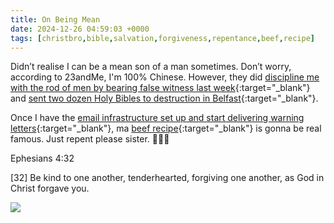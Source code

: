 ```yaml
---
title: On Being Mean
date: 2024-12-26 04:59:03 +0000
tags: [christbro,bible,salvation,forgiveness,repentance,beef,recipe]     # TAG names should always be lowercase
---
```


Didn’t realise I can be a mean son of a man sometimes. Don’t worry, according to 23andMe, I'm 100% Chinese. However, they did [discipline me with the rod of men by bearing false witness last week](../on-humble-pie){:target="_blank"} and [sent two dozen Holy Bibles to destruction in Belfast](../on-beef){:target="_blank"}.

Once I have the [email infrastructure set up and start delivering warning letters](../on-thou-shalt-send-it){:target="_blank"}, ma [beef recipe](../on-great-british-weather){:target="_blank"} is gonna be real famous. Just repent please sister. 🙏🫶😘

Ephesians 4:32

[32] Be kind to one another, tenderhearted, forgiving one another, as God in Christ forgave you.

![](/9074917e40a68e2ca07374c9214509e9.jpeg)